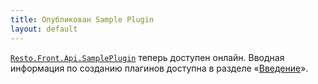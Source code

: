 ```yaml
---
title: Опубликован Sample Plugin 
layout: default
---
```

[`Resto.Front.Api.SamplePlugin`](https://github.com/iiko/front.api.sdk/tree/master/sample) теперь доступен онлайн. Вводная информация по созданию плагинов доступна в разделе «[Введение](v6/ru/Intro.html)».
